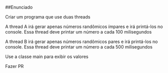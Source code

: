 ##Enunciado

Criar um programa que use duas threads

A thread A irá gerar apenas números randômicos ímpares e irá printá-los no console. Essa thread deve printar um número a cada 100 milisegundos 

A thread B irá gerar apenas números randômicos pares e irá printá-los no console. Essa thread deve printar um número a cada 500 milisegundos

Use a classe main para exibir os valores

Fazer PR
